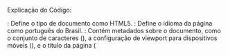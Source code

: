 Explicação do Código:
<!DOCTYPE html>: Define o tipo de documento como HTML5.

<html lang="pt-BR">: Define o idioma da página como português do Brasil.

<head>: Contém metadados sobre o documento, como o conjunto de caracteres (<meta charset="UTF-8">), a configuração de viewport para dispositivos móveis (<meta name="viewport" content="width=device-width, initial-scale=1.0">), e o título da página (<title>).

<style>: Contém o CSS para estilizar a página.

<body>: Contém o conteúdo visível da página.

<header>: Cabeçalho da página com um título.

<main>: Conteúdo principal da página.

<footer>: Rodapé da página.

Este código cria uma página simples com um cabeçalho, um conteúdo principal e um rodapé. Você pode copiar e colar este código em um arquivo com a extensão .html e abri-lo em um navegador para ver o resultado.

Utilizado o código do DeeSeek
